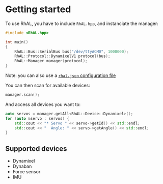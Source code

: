 # Getting started

To use RhAL, you have to include `RhAL.hpp`, and instanciate
the manager:

```c++
#include <RhAL.hpp>

int main()
{
    RhAL::Bus::SerialBus bus("/dev/ttyACM0", 1000000);
    RhAL::Protocol::DynamixelV1 protocol(bus);
    RhAL::Manager manager(protocol);
}
```

Note: you can also use a [`rhal.json` configuration file](configuration.md)

You can then scan for available devices:

```c++
manager.scan();
```

And access all devices you want to:

```c++
auto servos = manager.getAll<RhAL::Device::Dynamixel>();
for (auto &servo : servos) {
    std::cout << "* Servo " << servo->getId() << std::endl;
    std::cout << "  Angle: " << servo->getAngle() << std::endl;
}
```

## Supported devices

* Dynamixel
* Dynaban
* Force sensor
* IMU

